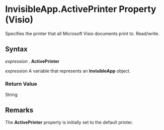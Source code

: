 
# InvisibleApp.ActivePrinter Property (Visio)

Specifies the printer that all Microsoft Visio documents print to. Read/write.


## Syntax

 _expression_ . **ActivePrinter**

 _expression_ A variable that represents an **InvisibleApp** object.


### Return Value

String


## Remarks

The  **ActivePrinter** property is initially set to the default printer.

